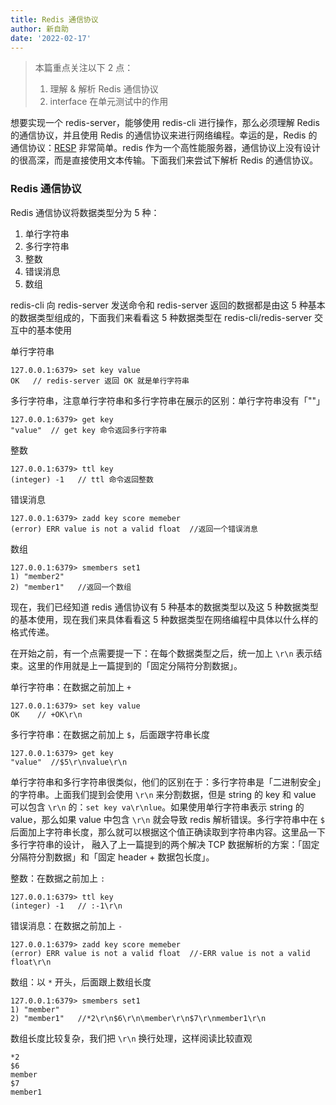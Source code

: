 ```yaml
---
title: Redis 通信协议
author: 新自助
date: '2022-02-17'
---
```


> 本篇重点关注以下 2 点：
> 1. 理解 & 解析 Redis 通信协议
> 2. interface 在单元测试中的作用


想要实现一个 redis-server，能够使用 redis-cli 进行操作，那么必须理解 Redis 的通信协议，并且使用 Redis 的通信协议来进行网络编程。幸运的是，Redis 的通信协议：[RESP](https://redis.io/topics/protocol) 非常简单。redis 作为一个高性能服务器，通信协议上没有设计的很高深，而是直接使用文本传输。下面我们来尝试下解析 Redis 的通信协议。


### Redis 通信协议

Redis 通信协议将数据类型分为 5 种：

1. 单行字符串
2. 多行字符串
3. 整数
4. 错误消息
5. 数组

redis-cli 向 redis-server 发送命令和 redis-server 返回的数据都是由这 5 种基本的数据类型组成的，下面我们来看看这 5 种数据类型在 redis-cli/redis-server 交互中的基本使用

单行字符串
```
127.0.0.1:6379> set key value
OK   // redis-server 返回 OK 就是单行字符串
```


多行字符串，注意单行字符串和多行字符串在展示的区别：单行字符串没有「""」
```
127.0.0.1:6379> get key
"value"  // get key 命令返回多行字符串
```

整数
```
127.0.0.1:6379> ttl key
(integer) -1   // ttl 命令返回整数
```

错误消息
```
127.0.0.1:6379> zadd key score memeber
(error) ERR value is not a valid float  //返回一个错误消息
```

数组
```
127.0.0.1:6379> smembers set1
1) "member2"
2) "member1"   //返回一个数组
```

现在，我们已经知道 redis 通信协议有 5 种基本的数据类型以及这 5 种数据类型的基本使用，现在我们来具体看看这 5 种数据类型在网络编程中具体以什么样的格式传递。

在开始之前，有一个点需要提一下：在每个数据类型之后，统一加上 `\r\n` 表示结束。这里的作用就是上一篇提到的「固定分隔符分割数据」。

单行字符串：在数据之前加上 `+` 
```
127.0.0.1:6379> set key value
OK    // +OK\r\n
```

多行字符串：在数据之前加上 `$`，后面跟字符串长度
```
127.0.0.1:6379> get key
"value"  //$5\r\nvalue\r\n
```

单行字符串和多行字符串很类似，他们的区别在于：多行字符串是「二进制安全」的字符串。上面我们提到会使用 `\r\n` 来分割数据，但是 string 的 key 和 value 可以包含 `\r\n` 的：`set key va\r\nlue`。如果使用单行字符串表示 string 的 value，那么如果 value 中包含 `\r\n` 就会导致 redis 解析错误。多行字符串中在 `$` 后面加上字符串长度，那么就可以根据这个值正确读取到字符串内容。这里品一下多行字符串的设计， 融入了上一篇提到的两个解决 TCP 数据解析的方案：「固定分隔符分割数据」和「固定 header + 数据包长度」。

整数：在数据之前加上 `:`
```
127.0.0.1:6379> ttl key
(integer) -1   // :-1\r\n
```

错误消息：在数据之前加上 `-`
```
127.0.0.1:6379> zadd key score memeber
(error) ERR value is not a valid float  //-ERR value is not a valid float\r\n
```

数组：以 `*` 开头，后面跟上数组长度

```
127.0.0.1:6379> smembers set1
1) "member"
2) "member1"   //*2\r\n$6\r\n\member\r\n$7\r\nmember1\r\n
```
数组长度比较复杂，我们把  `\r\n`  换行处理，这样阅读比较直观

```
*2
$6
member
$7
member1

```